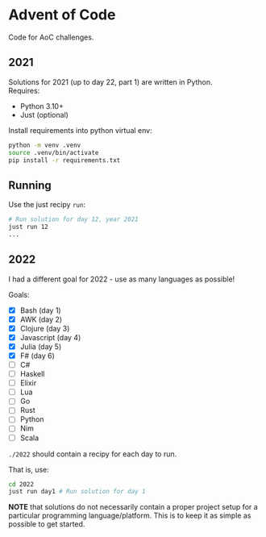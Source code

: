 # Advent of Code

Code for AoC challenges.

## 2021

Solutions for 2021 (up to day 22, part 1) are written in Python.\
Requires:

- Python 3.10+
- Just (optional)

Install requirements into python virtual env:
```sh
python -m venv .venv
source .venv/bin/activate
pip install -r requirements.txt
```
## Running

Use the just recipy `run`:
```sh
# Run solution for day 12, year 2021
just run 12
...
```

## 2022

I had a different goal for 2022 - use as many languages as possible!

Goals:
- [x] Bash (day 1)
- [x] AWK (day 2)
- [x] Clojure (day 3)
- [x] Javascript (day 4)
- [x] Julia (day 5)
- [x] F# (day 6)
- [ ] C#
- [ ] Haskell
- [ ] Elixir
- [ ] Lua
- [ ] Go
- [ ] Rust
- [ ] Python
- [ ] Nim
- [ ] Scala

`./2022` should contain a recipy for each day to run.

That is, use:
```sh
cd 2022
just run day1 # Run solution for day 1
```

**NOTE** that solutions do not necessarily contain a proper project setup
for a particular programming language/platform. This is to keep it as
simple as possible to get started.
